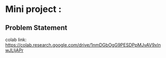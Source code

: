# Mini project :

## Problem Statement
colab link: https://colab.research.google.com/drive/1nmDGbOgG9PESDPpMJvAV9xlnwJLljAPr
